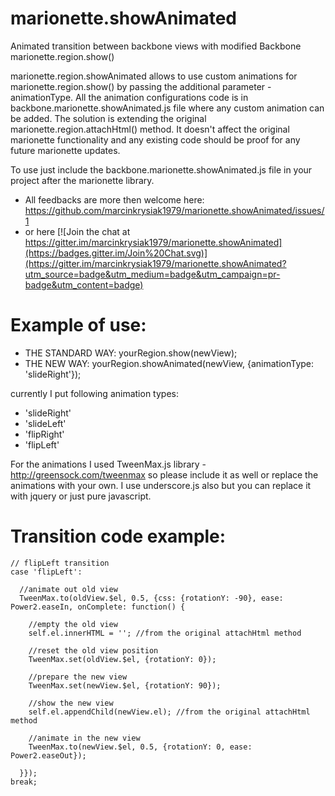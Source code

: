 # marionette.showAnimated

Animated transition between backbone views with modified Backbone marionette.region.show()

marionette.region.showAnimated allows to use custom animations for marionette.region.show() by passing the additional parameter - animationType.
All the animation configurations code is in backbone.marionette.showAnimated.js file where any custom animation can be added. The solution is extending the original marionette.region.attachHtml() method. It doesn't affect the original marionette functionality and any existing code should be proof for any future marionette updates.

To use just include the backbone.marionette.showAnimated.js file in your project after the marionette library.

* All feedbacks are more then welcome here: https://github.com/marcinkrysiak1979/marionette.showAnimated/issues/1
* or here [![Join the chat at https://gitter.im/marcinkrysiak1979/marionette.showAnimated](https://badges.gitter.im/Join%20Chat.svg)](https://gitter.im/marcinkrysiak1979/marionette.showAnimated?utm_source=badge&utm_medium=badge&utm_campaign=pr-badge&utm_content=badge)

# Example of use:

* THE STANDARD WAY: yourRegion.show(newView);
* THE NEW WAY: yourRegion.showAnimated(newView, {animationType: 'slideRight'});

currently I put following animation types:
* 'slideRight'
* 'slideLeft'
* 'flipRight'
* 'flipLeft'

For the animations I used TweenMax.js library - http://greensock.com/tweenmax 
so please include it as well or replace the animations with your own. I use underscore.js also but you can replace it with jquery or just pure javascript.

# Transition code example:

```
// flipLeft transition
case 'flipLeft':

  //animate out old view
  TweenMax.to(oldView.$el, 0.5, {css: {rotationY: -90}, ease: Power2.easeIn, onComplete: function() {
    
    //empty the old view
    self.el.innerHTML = ''; //from the original attachHtml method
    
    //reset the old view position
    TweenMax.set(oldView.$el, {rotationY: 0});
    
    //prepare the new view
    TweenMax.set(newView.$el, {rotationY: 90});
    
    //show the new view
    self.el.appendChild(newView.el); //from the original attachHtml method
    
    //animate in the new view
    TweenMax.to(newView.$el, 0.5, {rotationY: 0, ease: Power2.easeOut});
    
  }});
break;
```
